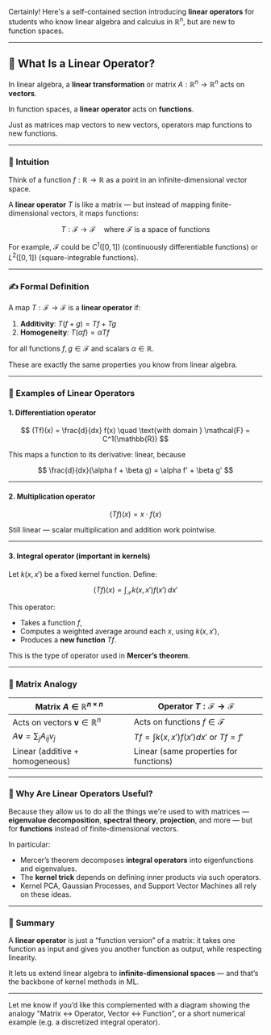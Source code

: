 Certainly! Here's a self-contained section introducing **linear operators** for students who know linear algebra and calculus in $\mathbb{R}^n$, but are new to function spaces.

---

## 🔧 What Is a Linear Operator?

In linear algebra, a **linear transformation** or matrix $A : \mathbb{R}^n \to \mathbb{R}^n$ acts on **vectors**.

In function spaces, a **linear operator** acts on **functions**.

Just as matrices map vectors to new vectors, operators map functions to new functions.

---

### 🧠 Intuition

Think of a function $f : \mathbb{R} \to \mathbb{R}$ as a point in an infinite-dimensional vector space.

A **linear operator** $T$ is like a matrix — but instead of mapping finite-dimensional vectors, it maps functions:

$$
T : \mathcal{F} \to \mathcal{F}
\quad \text{where } \mathcal{F} \text{ is a space of functions}
$$

For example, $\mathcal{F}$ could be $C^1([0,1])$ (continuously differentiable functions) or $L^2([0,1])$ (square-integrable functions).

---

### ✍️ Formal Definition

A map $T : \mathcal{F} \to \mathcal{F}$ is a **linear operator** if:

1. **Additivity**: $T(f + g) = Tf + Tg$
2. **Homogeneity**: $T(\alpha f) = \alpha Tf$

for all functions $f, g \in \mathcal{F}$ and scalars $\alpha \in \mathbb{R}$.

These are exactly the same properties you know from linear algebra.

---

### 🧪 Examples of Linear Operators

#### 1. **Differentiation operator**

$$
(Tf)(x) = \frac{d}{dx} f(x)
\quad \text{with domain } \mathcal{F} = C^1(\mathbb{R})
$$

This maps a function to its derivative: linear, because

$$
\frac{d}{dx}(\alpha f + \beta g) = \alpha f' + \beta g'
$$

---

#### 2. **Multiplication operator**

$$
(Tf)(x) = x \cdot f(x)
$$

Still linear — scalar multiplication and addition work pointwise.

---

#### 3. **Integral operator (important in kernels)**

Let $k(x, x')$ be a fixed kernel function. Define:

$$
(Tf)(x) = \int_{\mathcal{X}} k(x, x') f(x') \, dx'
$$

This operator:

* Takes a function $f$,
* Computes a weighted average around each $x$, using $k(x, x')$,
* Produces a **new function** $Tf$.

This is the type of operator used in **Mercer’s theorem**.

---

### 📐 Matrix Analogy

| Matrix $A \in \mathbb{R}^{n \times n}$        | Operator $T : \mathcal{F} \to \mathcal{F}$ |
| --------------------------------------------- | ------------------------------------------ |
| Acts on vectors $\mathbf{v} \in \mathbb{R}^n$ | Acts on functions $f \in \mathcal{F}$      |
| $A\mathbf{v} = \sum_j A_{ij} v_j$             | $Tf = \int k(x,x') f(x') dx'$ or $Tf = f'$ |
| Linear (additive + homogeneous)               | Linear (same properties for functions)     |

---

### 🎯 Why Are Linear Operators Useful?

Because they allow us to do all the things we're used to with matrices — **eigenvalue decomposition**, **spectral theory**, **projection**, and more — but for **functions** instead of finite-dimensional vectors.

In particular:

* Mercer’s theorem decomposes **integral operators** into eigenfunctions and eigenvalues.
* The **kernel trick** depends on defining inner products via such operators.
* Kernel PCA, Gaussian Processes, and Support Vector Machines all rely on these ideas.

---

### 🧩 Summary

A **linear operator** is just a “function version” of a matrix: it takes one function as input and gives you another function as output, while respecting linearity.

It lets us extend linear algebra to **infinite-dimensional spaces** — and that’s the backbone of kernel methods in ML.

---

Let me know if you’d like this complemented with a diagram showing the analogy "Matrix ↔ Operator, Vector ↔ Function", or a short numerical example (e.g. a discretized integral operator).
